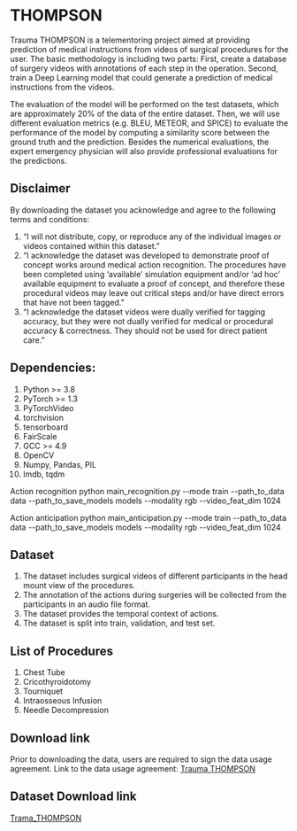 # THOMPSON

Trauma THOMPSON is a telementoring project aimed at providing prediction of medical instructions from videos of surgical procedures for the user.
The basic methodology is including two parts: First, create a database of surgery videos with annotations of each step in the operation. Second, train a Deep Learning model that could generate a prediction of medical instructions from the videos.

The evaluation of the model will be performed on the test datasets, which are approximately 20% of the data of the entire dataset. Then, we will use different evaluation metrics (e.g. BLEU, METEOR, and SPICE) to evaluate the performance of the model by computing a similarity score between the ground truth and the prediction. Besides the numerical evaluations, the expert emergency physician will also provide professional evaluations for the predictions.
## Disclaimer
By downloading the dataset you acknowledge and agree to the following terms and conditions:
1. “I will not distribute, copy, or reproduce any of the individual images or videos contained within this dataset.”
2. “I acknowledge the dataset was developed to demonstrate proof of concept works around medical action recognition. The procedures have been completed using ‘available’ simulation equipment and/or ‘ad hoc’ available equipment to evaluate a proof of concept, and therefore these procedural videos may leave out critical steps and/or have direct errors that have not been tagged." 
3. “I acknowledge the dataset videos were dually verified for tagging accuracy, but they were not dually verified for medical or procedural accuracy & correctness. They should not be used for direct patient care.”

## Dependencies:
1. Python >= 3.8
2. PyTorch >= 1.3
3. PyTorchVideo
4. torchvision
5. tensorboard
6. FairScale
7. GCC >= 4.9
8. OpenCV
9. Numpy, Pandas, PIL
10. lmdb, tqdm

Action recognition python main_recognition.py --mode train --path_to_data data  --path_to_save_models models --modality rgb --video_feat_dim 1024


Action anticipation python main_anticipation.py --mode train --path_to_data data  --path_to_save_models models --modality rgb --video_feat_dim 1024


## Dataset
1. The dataset includes surgical videos of different participants in the head mount view of the procedures.
2. The annotation of the actions during surgeries will be collected from the participants in an audio file format.
3. The dataset provides the temporal context of actions.
4. The dataset is split into train, validation, and test set.

## List of Procedures
1. Chest Tube
2. Cricothyroidotomy
3. Tourniquet
4. Intraosseous Infusion
5. Needle Decompression

## Download link
Prior to downloading the data, users are required to sign the data usage agreement.
Link to the data usage agreement: [Trauma THOMPSON](**https://shorturl.at/afvMP**)
   
## Dataset Download link
[Trama_THOMPSON](https://drive.google.com/file/d/1oR7ALawOAgg1LswFbtEfmL6HcbZpM5j1/view?usp=sharing)
<!-- 

Track 1: [Track 1](https://drive.google.com/drive/folders/1kuJBq5IhAXpEFoYNuSqpZb-SVWGrEen8?usp=drive_link)

Track 2: [Track 2](https://purdue0-my.sharepoint.com/:u:/g/personal/jiang841_purdue_edu/EYy9L8cxfKxBgprW4J3StAEBK1HBTRmcUE16TvSdUuNMtg?e=cDuFrG)



## Download link
Prior to downloading the data, users are required to sign the data usage agreement.
Link to the data usage agreement: [Trauma THOMPSON](https://shorturl.at/afvMP)

-->

